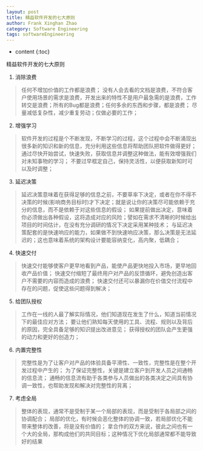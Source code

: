 ```yaml
---
layout: post
title: 精益软件开发的七大原则
author: Frank Xinghan Zhao
category: Software Engineering
tags: softwareEngineering 
---
```


* content
{:toc}

精益软件开发的七大原则






1. 消除浪费
>任何不增加价值的工作都是浪费；
>没有人会去看的文档是浪费，不符合客户使用场景的需求是浪费，开发出来的特性不是用户最急需的是浪费，工作转交是浪费；所有的Bug都是浪费；任何多余的东西和步骤，都是浪费；
>尽量减低复杂性，减少重复劳动；仅做必要的工作；
2. 增强学习
>软件开发的过程是个不断发现，不断学习的过程，这个过程中会不断涌现出很多新的知识和新的信息，充分利用这些信息将帮助团队把软件做得更好；
>通过尽快开始尝试，快速失败，获取信息并调整这种做法，能有效增强我们对未知事物的学习；
>不要过早框定自己，保持灵活性，以便获取新知时可以及时调整；
3. 延迟决策
>延迟决策意味着在获得足够的信息之前，不要草率下决定，或者在你不得不决策的时候(影响商务目标时)才下决定；就是说让你的决策尽可能依赖于充分的信息，而不是依赖于对这些信息的假设；
如果提前做出决定，意味着你必须做出各种假设，这将造成对应的风险；譬如在需求不清晰的时候给出项目的时间估计，在没有充分调研的情况下决定采用某种技术；
>与延迟决策配套的是快速响应的能力，如果做不到快速响应决策，那么决策是无法延迟的；这也意味着系统的架构设计要能容纳变化，高内聚，低耦合；
4. 快速交付
>快速交付能够使客户更早地看到产品，能使产品更快地投入市场，更早地回收产品价值；
>快速交付缩短了最终用户对产品的反馈循环，避免创造出客户不需要的内容而造成的浪费；
>快速交付还可以暴漏你在价值交付流程中存在的问题，促使这些问题得到解决；
5. 给团队授权
>工作在一线的人最了解实际情况，他们知道现在发生了什么，知道当前情况下的最佳应对方法；
>要让他们熟知每天使用的工具、流程、规则以及背后的原因，完全具备足够的知识提出改进意见；
>获得授权的团队会产生更强的动力和更好的创造力；
6. 内置完整性
>完整性是为了让客户对产品的体验具备平滑性、一致性，完整性是在整个开发过程中产生的；
>为了保证完整性，关键是建立客户到开发人员之间通畅的信息流；
>通畅的信息流有助于各类参与人员做出的各类决定之间具有协调一致性，也帮助发现和解决对完整性的背离；
7. 考虑全局
>整体的表现，通常不是受制于某一个局部的表现，而是受制于各局部之间的协调配合；
>局部的优化，有时候会恶化整体的协调一致，若局部优化不能带来整体的改善，将是没有价值的；
>拿合作的双方来说，彼此之间也有一个大的全局，那构成他们的共同目标；这种情况下优化局部通常都不能导致好的结果

